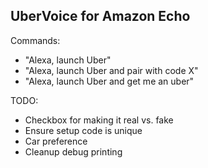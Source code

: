 UberVoice for Amazon Echo
-------------------------

Commands:
- "Alexa, launch Uber"
- "Alexa, launch Uber and pair with code X"
- "Alexa, launch Uber and get me an uber"


TODO:
- Checkbox for making it real vs. fake
- Ensure setup code is unique
- Car preference
- Cleanup debug printing
